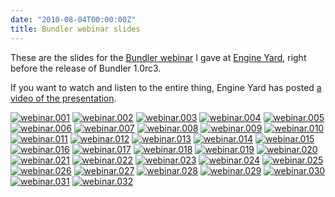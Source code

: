 ```yaml
---
date: "2010-08-04T00:00:00Z"
title: Bundler webinar slides
---
```

These are the slides for the [Bundler webinar](http://www.engineyard.com/video/13917022) I gave at [Engine Yard](http://engineyard.com), right before the release of Bundler 1.0rc3.

If you want to watch and listen to the entire thing,  Engine Yard has posted [a video of the presentation](http://www.engineyard.com/video/13917022).

<a href="webinar.001.jpg" rel="facebox" class="image"><img src="webinar.001.thumb.jpg" alt="webinar.001"></a>
<a href="webinar.002.jpg" rel="facebox" class="image"><img src="webinar.002.thumb.jpg" alt="webinar.002"></a>
<a href="webinar.003.jpg" rel="facebox" class="image"><img src="webinar.003.thumb.jpg" alt="webinar.003"></a>
<a href="webinar.004.jpg" rel="facebox" class="image"><img src="webinar.004.thumb.jpg" alt="webinar.004"></a>
<a href="webinar.005.jpg" rel="facebox" class="image"><img src="webinar.005.thumb.jpg" alt="webinar.005"></a>
<a href="webinar.006.jpg" rel="facebox" class="image"><img src="webinar.006.thumb.jpg" alt="webinar.006"></a>
<a href="webinar.007.jpg" rel="facebox" class="image"><img src="webinar.007.thumb.jpg" alt="webinar.007"></a>
<a href="webinar.008.jpg" rel="facebox" class="image"><img src="webinar.008.thumb.jpg" alt="webinar.008"></a>
<a href="webinar.009.jpg" rel="facebox" class="image"><img src="webinar.009.thumb.jpg" alt="webinar.009"></a>
<a href="webinar.010.jpg" rel="facebox" class="image"><img src="webinar.010.thumb.jpg" alt="webinar.010"></a>
<a href="webinar.011.jpg" rel="facebox" class="image"><img src="webinar.011.thumb.jpg" alt="webinar.011"></a>
<a href="webinar.012.jpg" rel="facebox" class="image"><img src="webinar.012.thumb.jpg" alt="webinar.012"></a>
<a href="webinar.013.jpg" rel="facebox" class="image"><img src="webinar.013.thumb.jpg" alt="webinar.013"></a>
<a href="webinar.014.jpg" rel="facebox" class="image"><img src="webinar.014.thumb.jpg" alt="webinar.014"></a>
<a href="webinar.015.jpg" rel="facebox" class="image"><img src="webinar.015.thumb.jpg" alt="webinar.015"></a>
<a href="webinar.016.jpg" rel="facebox" class="image"><img src="webinar.016.thumb.jpg" alt="webinar.016"></a>
<a href="webinar.017.jpg" rel="facebox" class="image"><img src="webinar.017.thumb.jpg" alt="webinar.017"></a>
<a href="webinar.018.jpg" rel="facebox" class="image"><img src="webinar.018.thumb.jpg" alt="webinar.018"></a>
<a href="webinar.019.jpg" rel="facebox" class="image"><img src="webinar.019.thumb.jpg" alt="webinar.019"></a>
<a href="webinar.020.jpg" rel="facebox" class="image"><img src="webinar.020.thumb.jpg" alt="webinar.020"></a>
<a href="webinar.021.jpg" rel="facebox" class="image"><img src="webinar.021.thumb.jpg" alt="webinar.021"></a>
<a href="webinar.022.jpg" rel="facebox" class="image"><img src="webinar.022.thumb.jpg" alt="webinar.022"></a>
<a href="webinar.023.jpg" rel="facebox" class="image"><img src="webinar.023.thumb.jpg" alt="webinar.023"></a>
<a href="webinar.024.jpg" rel="facebox" class="image"><img src="webinar.024.thumb.jpg" alt="webinar.024"></a>
<a href="webinar.025.jpg" rel="facebox" class="image"><img src="webinar.025.thumb.jpg" alt="webinar.025"></a>
<a href="webinar.026.jpg" rel="facebox" class="image"><img src="webinar.026.thumb.jpg" alt="webinar.026"></a>
<a href="webinar.027.jpg" rel="facebox" class="image"><img src="webinar.027.thumb.jpg" alt="webinar.027"></a>
<a href="webinar.028.jpg" rel="facebox" class="image"><img src="webinar.028.thumb.jpg" alt="webinar.028"></a>
<a href="webinar.029.jpg" rel="facebox" class="image"><img src="webinar.029.thumb.jpg" alt="webinar.029"></a>
<a href="webinar.030.jpg" rel="facebox" class="image"><img src="webinar.030.thumb.jpg" alt="webinar.030"></a>
<a href="webinar.031.jpg" rel="facebox" class="image"><img src="webinar.031.thumb.jpg" alt="webinar.031"></a>
<a href="webinar.032.jpg" rel="facebox" class="image"><img src="webinar.032.thumb.jpg" alt="webinar.032"></a>
